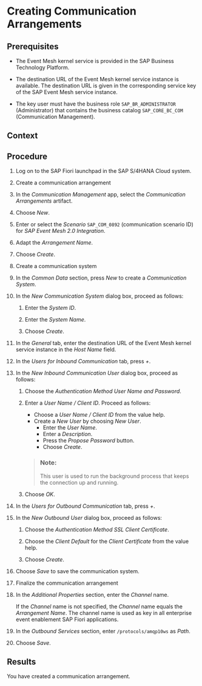 <!-- loio980bd73175d44007b65e67b07eccb730 -->

# Creating Communication Arrangements



## Prerequisites

-   The Event Mesh kernel service is provided in the SAP Business Technology Platform.

-   The destination URL of the Event Mesh kernel service instance is available. The destination URL is given in the corresponding service key of the SAP Event Mesh service instance.

-   The key user must have the business role `SAP_BR_ADMINISTRATOR` \(Administrator\) that contains the business catalog `SAP_CORE_BC_COM` \(Communication Management\).




## Context



## Procedure

1.  Log on to the SAP Fiori launchpad in the SAP S/4HANA Cloud system.

2.  Create a communication arrangement
3.  In the *Communication Management* app, select the *Communication Arrangements* artifact.

4.  Choose *New*.

5.  Enter or select the *Scenario* `SAP_COM_0892` \(communication scenario ID\) for *SAP Event Mesh 2.0 Integration*.

6.  Adapt the *Arrangement Name*.

7.  Choose *Create*.

8.  Create a communication system
9.  In the *Common Data* section, press *New* to create a *Communication System*.

10. In the *New Communication System* dialog box, proceed as follows:

    1.  Enter the *System ID*.

    2.  Enter the *System Name*.

    3.  Choose *Create*.


11. In the *General* tab, enter the destination URL of the Event Mesh kernel service instance in the *Host Name* field.

12. In the *Users for Inbound Communication* tab, press *\+*.

13. In the *New Inbound Communication User* dialog box, proceed as follows:

    1.  Choose the *Authentication Method* *User Name and Password*.

    2.  Enter a *User Name / Client ID*. Proceed as follows:

        -   Choose a *User Name / Client ID* from the value help.
        -   Create a *New User* by choosing *New User*.
            -   Enter the *User Name*.
            -   Enter a *Description*.
            -   Press the *Propose Password* button.
            -   Choose *Create*.


        > ### Note:  
        > This user is used to run the background process that keeps the connection up and running.

    3.  Choose *OK*.


14. In the *Users for Outbound Communication* tab, press *\+*.

15. In the *New Outbound User* dialog box, proceed as follows:

    1.  Choose the *Authentication Method* *SSL Client Certificate*.

    2.  Choose the *Client Default* for the *Client Certificate* from the value help.

    3.  Choose *Create*.


16. Choose *Save* to save the communication system.

17. Finalize the communication arrangement
18. In the *Additional Properties* section, enter the *Channel* name.

    If the *Channel* name is not specified, the *Channel* name equals the *Arrangement Name*. The channel name is used as key in all enterprise event enablement SAP Fiori applications.

19. In the *Outbound Services* section, enter `/protocols/amqp10ws` as *Path*.

20. Choose *Save*.




## Results

You have created a communication arrangement.

